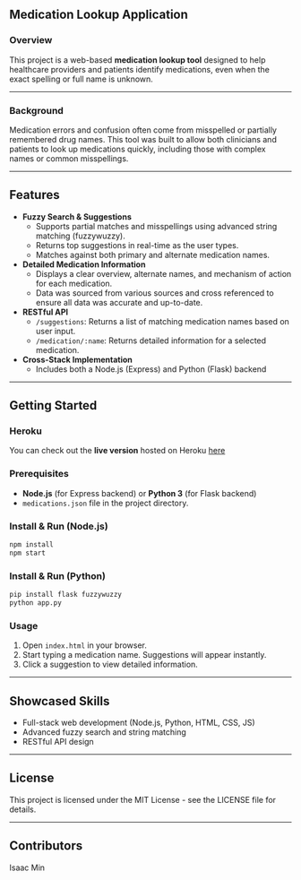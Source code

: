 
## Medication Lookup Application

### Overview

This project is a web-based **medication lookup tool** designed to help healthcare providers and patients identify medications, even when the exact spelling or full name is unknown.

---

### Background

Medication errors and confusion often come from misspelled or partially remembered drug names. This tool was built to allow both clinicians and patients to look up medications quickly, including those with complex names or common misspellings.

---

## Features

- **Fuzzy Search \& Suggestions**
    - Supports partial matches and misspellings using advanced string matching (fuzzywuzzy).
    - Returns top suggestions in real-time as the user types.
    - Matches against both primary and alternate medication names.
- **Detailed Medication Information**
    - Displays a clear overview, alternate names, and mechanism of action for each medication.
    - Data was sourced from various sources and cross referenced to ensure all data was accurate and up-to-date.
- **RESTful API**
    - `/suggestions`: Returns a list of matching medication names based on user input.
    - `/medication/:name`: Returns detailed information for a selected medication.
- **Cross-Stack Implementation**
    - Includes both a Node.js (Express) and Python (Flask) backend

---

## Getting Started

### Heroku
You can check out the **live version** hosted on Heroku [here](https://medication-lookup-0746b427ba35.herokuapp.com/)

### Prerequisites

- **Node.js** (for Express backend) or **Python 3** (for Flask backend)
- `medications.json` file in the project directory.


### Install \& Run (Node.js)

```bash
npm install
npm start
```


### Install \& Run (Python)

```bash
pip install flask fuzzywuzzy
python app.py
```


### Usage

1. Open `index.html` in your browser.
2. Start typing a medication name. Suggestions will appear instantly.
3. Click a suggestion to view detailed information.

---

## Showcased Skills

- Full-stack web development (Node.js, Python, HTML, CSS, JS)
- Advanced fuzzy search and string matching
- RESTful API design

---

## License

This project is licensed under the MIT License - see the LICENSE file for details.

---

## Contributors
Isaac Min
